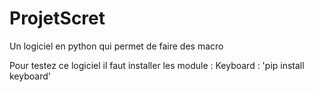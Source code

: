 # ProjetScret
Un logiciel en python qui permet de faire des macro

Pour testez ce logiciel il faut installer les module :
Keyboard : 'pip install keyboard'
